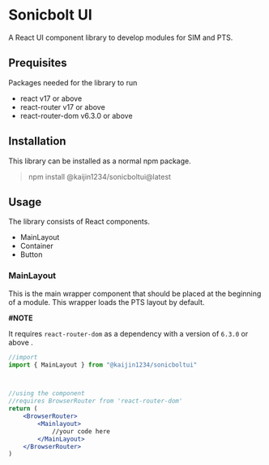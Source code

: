 # **Sonicbolt UI**

A React UI component library to develop modules for SIM and PTS.

## **Prequisites**

Packages needed for the library to run

-  react v17 or above
-  react-router v17 or above
-  react-router-dom v6.3.0 or above

## **Installation**

This library can be installed as a normal npm package.

> npm install @kaijin1234/sonicboltui@latest

## **Usage**

The library consists of React components.

-  MainLayout
-  Container
-  Button

### **MainLayout**

This is the main wrapper component that should be placed at the beginning of a module. This wrapper loads the PTS layout by default.

**#NOTE**

It requires `react-router-dom` as a dependency with a version of `6.3.0` or above .

```jsx
//import
import { MainLayout } from "@kaijin1234/sonicboltui"



//using the component
//requires BrowserRouter from 'react-router-dom'
return (
    <BrowserRouter>
        <Mainlayout>
            //your code here
        </MainLayout>
    </BrowserRouter>
)
```
